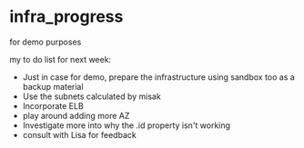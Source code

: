 # infra_progress
for demo purposes

my to do list for next week:
- Just in case for demo, prepare the infrastructure using sandbox too as a backup material
- Use the subnets calculated by misak
- Incorporate ELB 
- play around adding more AZ
- Investigate more into why the .id property isn't working
- consult with Lisa for feedback
